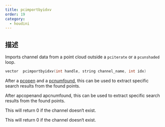 ```yaml
---
title: pcimportbyidxv
order: 19
category:
  - houdini
---
```

    
## 描述

Imports channel data from a point cloud outside a `pciterate` or a
`pcunshaded` loop.

```c
vector  pcimportbyidxv(int handle, string channel_name, int idx)
```

After a [pcopen](pcopen.html "Returns a handle to a point cloud file.") and a
[pcnumfound](pcnumfound.html "This node returns the number of points found by
pcopen."), this can be used to extract specific search results from the found
points.

After apcopenand apcnumfound, this can be used to extract specific search
results from the found points.

This will return 0 if the channel doesn‘t exist.

This will return 0 if the channel doesn‘t exist.
